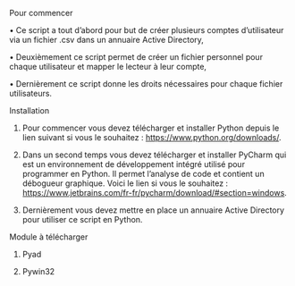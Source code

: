 Pour commencer

• Ce script a tout d’abord pour but de créer plusieurs comptes d’utilisateur via un fichier .csv dans un annuaire Active Directory,

• Deuxièmement ce script permet de créer un fichier personnel pour chaque utilisateur et mapper le lecteur à leur compte,

• Dernièrement ce script donne les droits nécessaires pour chaque fichier utilisateurs.

Installation

1.	Pour commencer vous devez télécharger et installer Python depuis le lien suivant si vous le souhaitez : https://www.python.org/downloads/.

2.	Dans un second temps vous devez télécharger et installer PyCharm qui est un environnement de développement intégré utilisé pour programmer en Python. Il permet
    l’analyse de code et contient un débogueur graphique. Voici le lien si vous le souhaitez : https://www.jetbrains.com/fr-fr/pycharm/download/#section=windows.
    
4.	Dernièrement vous devez mettre en place un annuaire Active Directory pour utiliser ce script en Python.

Module à télécharger

1.	Pyad

2.	Pywin32
